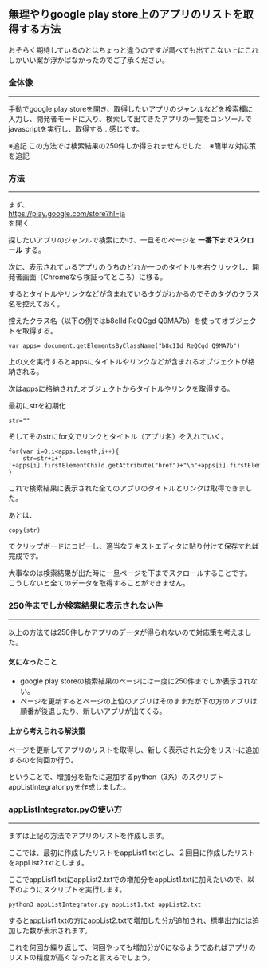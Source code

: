 ## 無理やりgoogle play store上のアプリのリストを取得する方法

おそらく期待しているのとはちょっと違うのですが調べても出てこない上にこれしかいい案が浮かばなかったのでご了承ください。  
### 全体像
---  
手動でgoogle play storeを開き、取得したいアプリのジャンルなどを検索欄に入力し、開発者モードに入り、検索して出てきたアプリの一覧をコンソールでjavascriptを実行し、取得する...感じです。  

※追記 この方法では検索結果の250件しか得られませんでした...
※簡単な対応策を追記
### 方法  
---
まず、  
https://play.google.com/store?hl=ja  
を開く  

探したいアプリのジャンルで検索にかけ、一旦そのページを __一番下までスクロール__ する。

次に、表示されているアプリのうちのどれか一つのタイトルを右クリックし、開発者画面（Chromeなら検証ってところ）に移る。  

するとタイトルやリンクなどが含まれているタグがわかるのでそのタグのクラス名を控えておく。

控えたクラス名（以下の例ではb8cIId ReQCgd Q9MA7b）を使ってオブジェクトを取得する。

~~~
var apps= document.getElementsByClassName("b8cIId ReQCgd Q9MA7b")
~~~

上の文を実行するとappsにタイトルやリンクなどが含まれるオブジェクトが格納される。

次はappsに格納されたオブジェクトからタイトルやリンクを取得する。

最初にstrを初期化

~~~
str=""
~~~

そしてそのstrにfor文でリンクとタイトル（アプリ名）を入れていく。

~~~
for(var i=0;i<apps.length;i++){
    str=str+i+' '+apps[i].firstElementChild.getAttribute("href")+"\n"+apps[i].firstElementChild.firstElementChild.getAttribute("title")+"\n\n";
}
~~~

これで検索結果に表示された全てのアプリのタイトルとリンクは取得できました。

あとは、

~~~
copy(str)
~~~

でクリップボードにコピーし、適当なテキストエディタに貼り付けて保存すれば完成です。

大事なのは検索結果が出た時に一旦ページを下までスクロールすることです。
こうしないと全てのデータを取得することができません。

### 250件までしか検索結果に表示されない件
---
以上の方法では250件しかアプリのデータが得られないので対応策を考えました。

#### 気になったこと
+ google play storeの検索結果のページには一度に250件までしか表示されない。
+ ページを更新するとページの上位のアプリはそのままだが下の方のアプリは順番が後退したり、新しいアプリが出てくる。

#### 上から考えられる解決策
ページを更新してアプリのリストを取得し、新しく表示された分をリストに追加するのを何回か行う。  

ということで、増加分を新たに追加するpython（3系）のスクリプト appListIntegrator.pyを作成しました。  

### appListIntegrator.pyの使い方
---
まずは上記の方法でアプリのリストを作成します。  

ここでは、最初に作成したリストをappList1.txtとし、２回目に作成したリストをappList2.txtとします。  

ここでappList1.txtにappList2.txtでの増加分をappList1.txtに加えたいので、以下のようにスクリプトを実行します。  

~~~
python3 appListIntegrator.py appList1.txt appList2.txt
~~~

するとappList1.txtの方にappList2.txtで増加した分が追加され、標準出力には追加した数が表示されます。  

これを何回か繰り返して、何回やっても増加分が0になるようであればアプリのリストの精度が高くなったと言えるでしょう。
